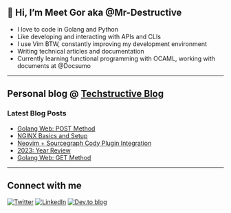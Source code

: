 
## 👋 Hi, I’m Meet Gor aka @Mr-Destructive
- I love to code in Golang and Python
- Like developing and interacting with APIs and CLIs
- I use Vim BTW, constantly improving my development environment
- Writing technical articles and documentation
- Currently learning functional programming with OCAML, working with documents at @Docsumo
 
---
## Personal blog @ [Techstructive Blog](https://www.meetgor.com/blog/)

### Latest Blog Posts  

  <!-- BLOG-POST-LIST:START -->
- [Golang Web: POST Method](https://www.meetgor.com/golang-web-post-method)
- [NGINX Basics and Setup](https://www.meetgor.com/nginx-01-basics)
- [Neovim + Sourcegraph Cody Plugin Integration](https://www.meetgor.com/neovim-sourcegraph-cody)
- [2023: Year Review](https://www.meetgor.com/2023-review)
- [Golang Web: GET Method](https://www.meetgor.com/golang-web-get-method)
<!-- BLOG-POST-LIST:END --> 

---
## Connect with me 

[![Twitter](https://img.shields.io/badge/Twitter-%231DA1F2.svg?style=for-the-badge&logo=Twitter&logoColor=white)](https://twitter.com/MeetGor21)
[![LinkedIn](https://img.shields.io/badge/linkedin-%230077B5.svg?style=for-the-badge&logo=linkedin&logoColor=white)](https://www.linkedin.com/in/meetgor/)
[![Dev.to blog](https://img.shields.io/badge/dev.to-0A0A0A?style=for-the-badge&logo=dev.to&logoColor=white)](https://dev.to/mr_destructive)
